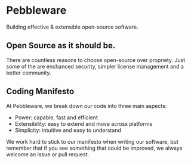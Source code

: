 # Pebbleware
Building effective & extensible open-source software.

## Open Source as it should be.
There are countless reasons to choose open-source over propriety. Just some of the are enchanced security, simpler license management and a better community.

## Coding Manifesto
At Pebbleware, we break down our code into three main aspects:
* Power: capable, fast and efficient
* Extensibility: easy to extend and move across platforms
* Simplicity: intuitive and easy to understand

We work hard to stick to our manifesto when writing our software, but remember that if you see something that could be improved, we always welcome an issue or pull request.

